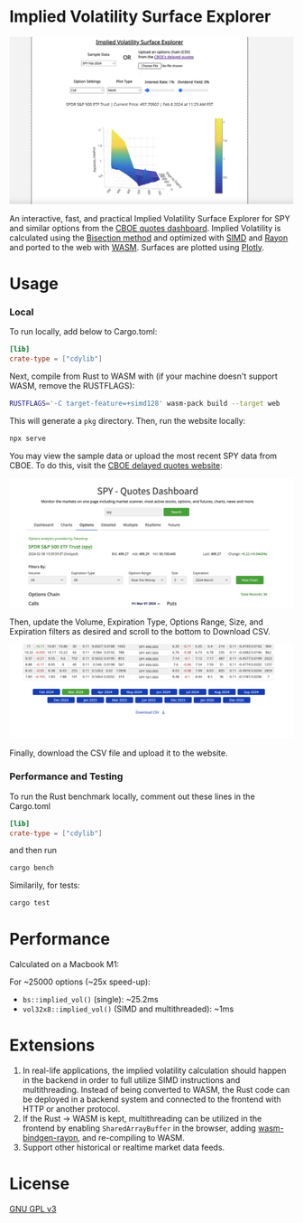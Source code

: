 # Implied Volatility Surface Explorer

![Implied Volatility Surface Explorer website](demo/home.png)

An interactive, fast, and practical Implied Volatility Surface Explorer for SPY and similar options from the [CBOE quotes dashboard](https://www.cboe.com/delayed_quotes/spy/quote_table). Implied Volatility is calculated using the [Bisection method](https://en.wikipedia.org/wiki/Bisection_method) and optimized with [SIMD](https://docs.rs/wide/latest/wide/) and [Rayon](https://github.com/rayon-rs/rayon) and ported to the web with [WASM](https://developer.mozilla.org/en-US/docs/WebAssembly/Rust_to_Wasm). Surfaces are plotted using [Plotly](https://plotly.com/javascript/).

# Usage

### Local

To run locally, add below to Cargo.toml:

```toml
[lib]
crate-type = ["cdylib"]
```

Next, compile from Rust to WASM with (if your machine doesn't support WASM, remove the RUSTFLAGS):

```sh
RUSTFLAGS='-C target-feature=+simd128' wasm-pack build --target web
```

This will generate a `pkg` directory. Then, run the website locally:

```sh
npx serve
```

You may view the sample data or upload the most recent SPY data from CBOE. To do this, visit the [CBOE delayed quotes website](https://www.cboe.com/delayed_quotes/spy/quote_table):

![Implied Volatility Surface Explorer website](demo/step1.png)

Then, update the Volume, Expiration Type, Options Range, Size, and Expiration filters as desired and scroll to the bottom to Download CSV.

![Implied Volatility Surface Explorer website](demo/step2.png)

Finally, download the CSV file and upload it to the website.

### Performance and Testing

To run the Rust benchmark locally, comment out these lines in the Cargo.toml

```toml
[lib]
crate-type = ["cdylib"]
```

and then run

```sh
cargo bench
```

Similarily, for tests:

```sh
cargo test
```

# Performance

Calculated on a Macbook M1:

For ~25000 options (~25x speed-up):

- `bs::implied_vol()` (single): ~25.2ms
- `vol32x8::implied_vol()` (SIMD and multithreaded): ~1ms

# Extensions

1. In real-life applications, the implied volatility calculation should happen in the backend in order to full utilize SIMD instructions and multithreading. Instead of being converted to WASM, the Rust code can be deployed in a backend system and connected to the frontend with HTTP or another protocol.
2. If the Rust -> WASM is kept, multithreading can be utilized in the frontend by enabling `SharedArrayBuffer` in the browser, adding [wasm-bindgen-rayon](https://github.com/RReverser/wasm-bindgen-rayon), and re-compiling to WASM.
3. Support other historical or realtime market data feeds.

# License

[GNU GPL v3](LICENSE)
